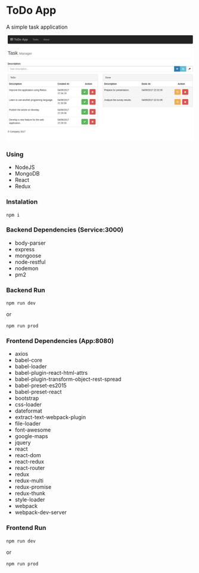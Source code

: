 # ToDo App
A simple task application

![Preview Screenshot](preview.png)

### Using
- NodeJS
- MongoDB
- React
- Redux

### Instalation
```
npm i
```

### Backend Dependencies (Service:3000)
- body-parser
- express
- mongoose
- node-restful
- nodemon
- pm2

### Backend Run
```
npm run dev
```
or
```
npm run prod
```

### Frontend Dependencies (App:8080)
- axios
- babel-core
- babel-loader
- babel-plugin-react-html-attrs
- babel-plugin-transform-object-rest-spread
- babel-preset-es2015
- babel-preset-react
- bootstrap
- css-loader
- dateformat
- extract-text-webpack-plugin
- file-loader
- font-awesome
- google-maps
- jquery
- react
- react-dom
- react-redux
- react-router
- redux
- redux-multi
- redux-promise
- redux-thunk
- style-loader
- webpack
- webpack-dev-server

### Frontend Run
```
npm run dev
```
or
```
npm run prod
```
